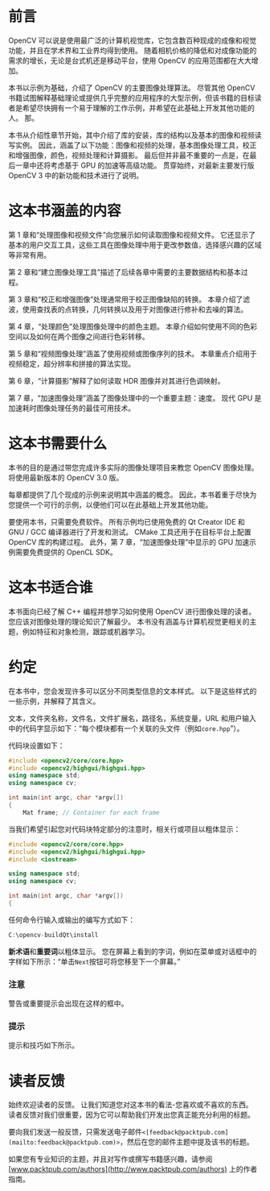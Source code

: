 # 前言

OpenCV 可以说是使用最广泛的计算机视觉库，它包含数百种现成的成像和视觉功能，并且在学术界和工业界均得到使用。 随着相机价格的降低和对成像功能的需求的增长，无论是台式机还是移动平台，使用 OpenCV 的应用范围都在大大增加。

本书以示例为基础，介绍了 OpenCV 的主要图像处理算法。 尽管其他 OpenCV 书籍试图解释基础理论或提供几乎完整的应用程序的大型示例，但该书籍的目标读者是希望尽快拥有一个易于理解的工作示例，并希望在此基础上开发其他功能的人。 那。

本书从介绍性章节开始，其中介绍了库的安装，库的结构以及基本的图像和视频读写实例。 因此，涵盖了以下功能：图像和视频的处理，基本图像处理工具，校正和增强图像，颜色，视频处理和计算摄影。 最后但并非最不重要的一点是，在最后一章中还将考虑基于 GPU 的加速等高级功能。 贯穿始终，对最新主要发行版 OpenCV 3 中的新功能和技术进行了说明。

# 这本书涵盖的内容

第 1 章和“处理图像和视频文件”向您展示如何读取图像和视频文件。 它还显示了基本的用户交互工具，这些工具在图像处理中用于更改参数值，选择感兴趣的区域等非常有用。

第 2 章和“建立图像处理工具”描述了后续各章中需要的主要数据结构和基本过程。

第 3 章和“校正和增强图像”处理通常用于校正图像缺陷的转换。 本章介绍了滤波，使用查找表的点转换，几何转换以及用于对图像进行修补和去噪的算法。

第 4 章，“处理颜色”处理图像处理中的颜色主题。 本章介绍如何使用不同的色彩空间以及如何在两个图像之间进行色彩转移。

第 5 章和“视频图像处理”涵盖了使用视频或图像序列的技术。 本章重点介绍用于视频稳定，超分辨率和拼接的算法实现。

第 6 章，“计算摄影”解释了如何读取 HDR 图像并对其进行色调映射。

第 7 章，“加速图像处理”涵盖了图像处理中的一个重要主题：速度。 现代 GPU 是加速耗时图像处理任务的最佳可用技术。

# 这本书需要什么

本书的目的是通过带您完成许多实际的图像处理项目来教您 OpenCV 图像处理。 将使用最新版本的 OpenCV 3.0 版。

每章都提供了几个现成的示例来说明其中涵盖的概念。 因此，本书着重于尽快为您提供一个可行的示例，以便他们可以在此基础上开发其他功能。

要使用本书，只需要免费软件。 所有示例均已使用免费的 Qt Creator IDE 和 GNU / GCC 编译器进行了开发和测试。 CMake 工具还用于在目标平台上配置 OpenCV 库的构建过程。 此外，第 7 章，“加速图像处理”中显示的 GPU 加速示例需要免费提供的 OpenCL SDK。

# 这本书适合谁

本书面向已经了解 C++ 编程并想学习如何使用 OpenCV 进行图像处理的读者。 您应该对图像处理的理论知识了解最少。 本书没有涵盖与计算机视觉更相关的主题，例如特征和对象检测，跟踪或机器学习。

# 约定

在本书中，您会发现许多可以区分不同类型信息的文本样式。 以下是这些样式的一些示例，并解释了其含义。

文本，文件夹名称，文件名，文件扩展名，路径名，系统变量，URL 和用户输入中的代码字显示如下：“每个模块都有一个关联的头文件（例如`core.hpp`”）。

代码块设置如下：

```cpp
#include <opencv2/core/core.hpp>
#include <opencv2/highgui/highgui.hpp>
using namespace std;
using namespace cv;

int main(int argc, char *argv[])
{
    Mat frame; // Container for each frame
```

当我们希望引起您对代码块特定部分的注意时，相关行或项目以粗体显示：

```cpp
#include <opencv2/core/core.hpp>
#include <opencv2/highgui/highgui.hpp>
#include <iostream>

using namespace std;
using namespace cv;

int main(int argc, char *argv[])
{
```

任何命令行输入或输出的编写方式如下：

```cpp
C:\opencv-buildQt\install

```

**新术语**和**重要词**以粗体显示。 您在屏幕上看到的字词，例如在菜单或对话框中的字样如下所示：“单击`Next`按钮可将您移至下一个屏幕。”

### 注意

警告或重要提示会出现在这样的框中。

### 提示

提示和技巧如下所示。

# 读者反馈

始终欢迎读者的反馈。 让我们知道您对这本书的看法-您喜欢或不喜欢的东西。 读者反馈对我们很重要，因为它可以帮助我们开发出您真正能充分利用的标题。

要向我们发送一般反馈，只需发送电子邮件`<[feedback@packtpub.com](mailto:feedback@packtpub.com)>`，然后在您的邮件主题中提及该书的标题。

如果您有专业知识的主题，并且对写作或撰写书籍感兴趣，请参阅 [www.packtpub.com/authors](http://www.packtpub.com/authors) 上的作者指南。

